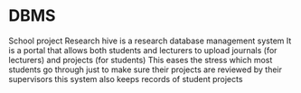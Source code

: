 # DBMS
School project 
Research hive is a research database management system
It is a portal that allows both students and lecturers to upload journals (for lecturers) and projects (for students)
This eases the stress which most students go through just to make sure their projects are reviewed by their supervisors
this system also keeps records of student projects
